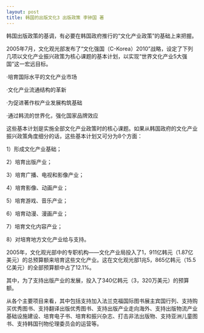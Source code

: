 ```yaml
---
layout: post
title: 韩国的出版文化3 出版政策 李钟国 著
---
```


韩国出版政策的基调，有必要在韩国政府推行的“文化产业政策”的基础上来把握。

2005年7月，文化观光部发布了“文化强国（C-Korea）2010”战略，设定了下列几项以文化产业振兴政策为核心课题的基本计划，以实现“世界文化产业5大强国”这一宏远目标。

·培育国际水平的文化产业市场

·文化产业流通结构的革新

·为促进著作权产业发展构筑基础

·通过韩流的世界化，强化国家品牌效应

这些基本计划是实施全部文化产业政策时的核心课题。如果从韩国政府的文化产业振兴政策角度细分的话，这些基本计划又可分为8个方面：

1）形成文化产业基础；

2）培育出版产业；

3）培育广播、电视和影像产业；

4）培育影像、动画产业；

5）培育游戏、音乐产业；

6）培育动漫、漫画产业；

7）培育文化内容产业；

8）对培育地方文化产业给与支持。

2005年，文化观光部中的专职机构——文化产业局投入了1，911亿韩元（1.87亿美元）的总预算额来培育这些文化产业。这在文化观光部1兆5，865亿韩元（15.5亿美元）的全部预算额中占了12.1%。

其中，为了支持出版产业的发展，投入了340亿韩元（3，320万美元）的预算额。

从各个主要项目来看，其中包括支持加入法兰克福国际图书展主宾国行列、支持购买优秀图书、支持翻译出版优秀图书、支持出版产业走向海外、支持出版物流产业基础设施建设、培育电子书、培育和振兴杂志、打击非法出版物、支持亚洲儿童图书、支持韩国刊物伦理委员会的运营等。
